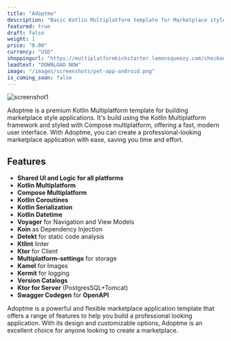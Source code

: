 ```yaml
---
title: "Adoptme"
description: "Basic Kotlin Multiplatform template for Marketplace style apps."
featured: true
draft: false
weight: 1
price: "0.00"
currency: "USD"
shoppingurl: "https://multiplatformkickstarter.lemonsqueezy.com/checkout/buy/e079be3b-613d-4f2a-a117-197f12c98586"
leadtext: "DOWNLOAD NOW"
image: "/images/screenshots/pet-app-android.png"
is_coming_soon: false
---
```


![screenshot1](/images/screenshots/pet-app-android.png)

Adoptme is a premium Kotlin Multiplatform template for building marketplace style applications. 
It's build using the Kotlin Multiplatform framework and styled with Compose multiplatform, offering a fast, modern user interface.
With Adoptme, you can create a professional-looking marketplace application with ease, saving you time and effort.

## Features

- **Shared UI and Logic for all platforms**
- **Kotlin Multiplatform**
- **Compose Multiplatform**
- **Kotlin Coroutines**
- **Kotlin Serialization**
- **Kotlin Datetime**
- **Voyager** for Navigation and View Models
- **Koin** as Dependency Injection
- **Detekt** for static code analysis
- **Ktlint** linter
- **Ktor** for Client
- **Multiplatform-settings** for storage
- **Kamel** for Images
- **Kermit** for logging
- **Version Catalogs**
- **Ktor for Server** (PostgresSQL+Tomcat)
- **Swagger Codegen** for **OpenAPI**

Adoptme is a powerful and flexible marketplace application template that offers a range of features to help you build a professional looking application.
With its design and customizable options, Adoptme is an excellent choice for anyone looking to create a marketplace.
